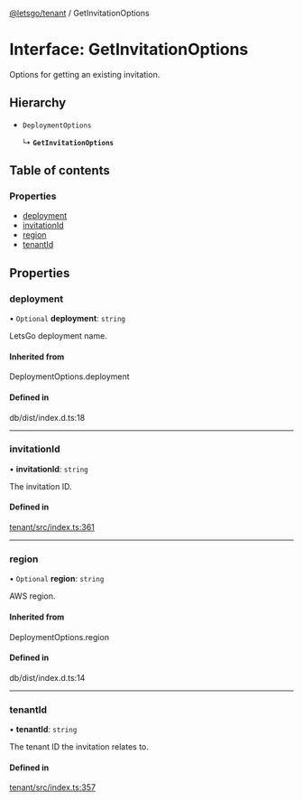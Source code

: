[@letsgo/tenant](../README.md) / GetInvitationOptions

# Interface: GetInvitationOptions

Options for getting an existing invitation.

## Hierarchy

- `DeploymentOptions`

  ↳ **`GetInvitationOptions`**

## Table of contents

### Properties

- [deployment](GetInvitationOptions.md#deployment)
- [invitationId](GetInvitationOptions.md#invitationid)
- [region](GetInvitationOptions.md#region)
- [tenantId](GetInvitationOptions.md#tenantid)

## Properties

### deployment

• `Optional` **deployment**: `string`

LetsGo deployment name.

#### Inherited from

DeploymentOptions.deployment

#### Defined in

db/dist/index.d.ts:18

___

### invitationId

• **invitationId**: `string`

The invitation ID.

#### Defined in

[tenant/src/index.ts:361](https://github.com/47chapters/letsgo/blob/06da252/packages/tenant/src/index.ts#L361)

___

### region

• `Optional` **region**: `string`

AWS region.

#### Inherited from

DeploymentOptions.region

#### Defined in

db/dist/index.d.ts:14

___

### tenantId

• **tenantId**: `string`

The tenant ID the invitation relates to.

#### Defined in

[tenant/src/index.ts:357](https://github.com/47chapters/letsgo/blob/06da252/packages/tenant/src/index.ts#L357)
